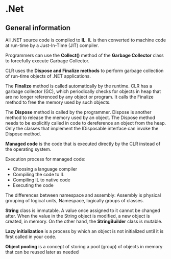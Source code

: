 # .Net

## General information

All .NET source code is compiled to **IL**. IL is then converted to machine code at run-time by a Just-In-Time (JIT) compiler.

Programmers can use the **Collect()** method of the **Garbage Collector** class to forcefully execute Garbage Collector.

CLR uses the **Dispose and Finalize methods** to perform garbage collection of run-time objects of .NET applications.

The **Finalize** method is called automatically by the runtime. CLR has a garbage collector (GC), which periodically checks for objects in heap that are no longer referenced by any object or program. It calls the Finalize method to free the memory used by such objects. 

The **Dispose** method is called by the programmer. Dispose is another method to release the memory used by an object. The Dispose method needs to be explicitly called in code to dereference an object from the heap. Only the classes that implement the IDisposable interface can invoke the Dispose method.

**Managed code** is the code that is executed directly by the CLR instead of the operating system.

Execution process for managed code:

* Choosing a language compiler
* Compiling the code to IL
* Compiling IL to native code
* Executing the code

The differences between namespace and assembly: Assembly is physical grouping of logical units, Namespace, logically groups of classes.

**String** class is immutable. A value once assigned to it cannot be changed after. When the value in the String object is modified, a new object is created, in memory. On the other hand, the **StringBuilder** class is mutable.

**Lazy initialization** is a process by which an object is not initialized until it is first called in your code. 

**Object pooling** is a concept of storing a pool (group) of objects in memory that can be reused later as needed
